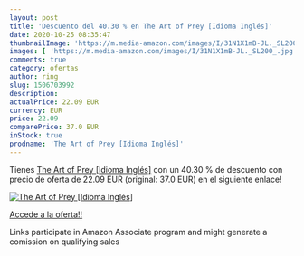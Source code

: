 ```yaml
---
layout: post
title: 'Descuento del 40.30 % en The Art of Prey [Idioma Inglés]'
date: 2020-10-25 08:35:47
thumbnailImage: 'https://m.media-amazon.com/images/I/31N1X1mB-JL._SL200_.jpg'
images: [ 'https://m.media-amazon.com/images/I/31N1X1mB-JL._SL200_.jpg' ]
comments: true
category: ofertas
author: ring
slug: 1506703992
description:
actualPrice: 22.09 EUR
currency: EUR
price: 22.09
comparePrice: 37.0 EUR
inStock: true
prodname: 'The Art of Prey [Idioma Inglés]'
---
```


Tienes [The Art of Prey [Idioma Inglés]](https://www.amazon.es/dp/1506703992/?tag=tolees-21) con un 40.30 % de descuento con precio de oferta de 22.09 EUR (original: 37.0 EUR) en el siguiente enlace!

[![The Art of Prey [Idioma Inglés]](https://m.media-amazon.com/images/I/31N1X1mB-JL._SL200_.jpg)](https://www.amazon.es/dp/1506703992/?tag=tolees-21)

[Accede a la oferta!!](https://www.amazon.es/dp/1506703992/?tag=tolees-21)

Links participate in Amazon Associate program and might generate a comission on qualifying sales


